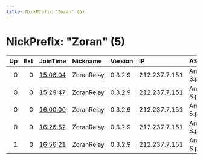 ```yaml
---
title: NickPrefix "Zoran" (5)
---
```


# NickPrefix: "Zoran" (5)

|   Up |   Ext | JoinTime                                                                                            | Nickname   | Version   | IP            | AS           | CC   |   ORp |   Dirp | OS    | Contact                                         |   eFamMembers |
|-----:|------:|:----------------------------------------------------------------------------------------------------|:-----------|:----------|:--------------|:-------------|:-----|------:|-------:|:------|:------------------------------------------------|--------------:|
|    0 |     0 | [15:06:04](https://metrics.torproject.org/rs.html#details/AE3C576270F8F616D9B3F3819DF20AC70EE565B7) | ZoranRelay | 0.3.2.9   | 212.237.7.151 | Aruba S.p.A. | it   |  9001 |      0 | Linux | zoranrelay-admin@proto                          |             1 |
|    0 |     0 | [15:29:47](https://metrics.torproject.org/rs.html#details/4D517CDAF74D9CD1613FBACCDF1CA4B749212935) | ZoranRelay | 0.3.2.9   | 212.237.7.151 | Aruba S.p.A. | it   |  9001 |      0 | Linux | zoranrelay-admin &lt;at&gt; protonmail &lt;d    |             1 |
|    0 |     0 | [16:00:00](https://metrics.torproject.org/rs.html#details/149E8BBC8FC2B54B1EC7EC97357BA905554FE065) | ZoranRelay | 0.3.2.9   | 212.237.7.151 | Aruba S.p.A. | it   |  9001 |      0 | Linux | zoranrelay-admin&lt;at&gt;protonmail&lt;dot&gt; |             1 |
|    0 |     0 | [16:26:52](https://metrics.torproject.org/rs.html#details/D7954FBC3F5A7C5E38179AFFF1877C4945B57187) | ZoranRelay | 0.3.2.9   | 212.237.7.151 | Aruba S.p.A. | it   |  9001 |      0 | Linux | zoranrelay-admin&lt;at&gt;protonmail&lt;dot&gt; |             1 |
|    1 |     0 | [16:56:21](https://metrics.torproject.org/rs.html#details/7C6F70AB6601C2793DA49CF37B21E0D0A2B6E431) | ZoranRelay | 0.3.2.9   | 212.237.7.151 | Aruba S.p.A. | it   |  9001 |      0 | Linux | zoranrelay-admin&lt;at&gt;protonmail&lt;dot&gt; |             1 |
